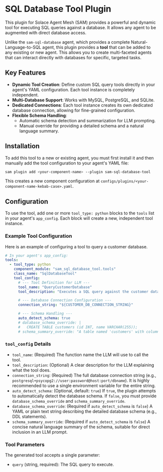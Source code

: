 # SQL Database Tool Plugin

This plugin for Solace Agent Mesh (SAM) provides a powerful and dynamic tool for executing SQL queries against a database. It allows any agent to be augmented with direct database access.

Unlike the `sam-sql-database` agent, which provides a complete Natural-Language-to-SQL agent, this plugin provides a **tool** that can be added to any existing or new agent. This allows you to create multi-faceted agents that can interact directly with databases for specific, targeted tasks.

## Key Features

- **Dynamic Tool Creation**: Define custom SQL query tools directly in your agent's YAML configuration. Each tool instance is completely independent.
- **Multi-Database Support**: Works with MySQL, PostgreSQL, and SQLite.
- **Dedicated Connections**: Each tool instance creates its own dedicated database connection, allowing for fine-grained configuration.
- **Flexible Schema Handling**:
    -   Automatic schema detection and summarization for LLM prompting.
    -   Manual override for providing a detailed schema and a natural language summary.

## Installation

To add this tool to a new or existing agent, you must first install it and then manually add the tool configuration to your agent's YAML file:

```bash
sam plugin add <your-component-name> --plugin sam-sql-database-tool
```

This creates a new component configuration at `configs/plugins/<your-component-name-kebab-case>.yaml`.

## Configuration

To use the tool, add one or more `tool_type: python` blocks to the `tools` list in your agent's `app_config`. Each block will create a new, independent tool instance.

### Example Tool Configuration

Here is an example of configuring a tool to query a customer database.

```yaml
# In your agent's app_config:
tools:
  - tool_type: python
    component_module: "sam_sql_database_tool.tools"
    class_name: "SqlDatabaseTool"
    tool_config:
      # --- Tool Definition for LLM ---
      tool_name: "QueryCustomerDatabase"
      tool_description: "Executes a SQL query against the customer database."

      # --- Database Connection Configuration ---
      connection_string: "${CUSTOMER_DB_CONNECTION_STRING}"

      # --- Schema Handling ---
      auto_detect_schema: true
      # database_schema_override: |
      #   CREATE TABLE customers (id INT, name VARCHAR(255));
      # schema_summary_override: "A table named 'customers' with columns 'id' and 'name'."
```

### `tool_config` Details

-   `tool_name`: (Required) The function name the LLM will use to call the tool.
-   `tool_description`: (Optional) A clear description for the LLM explaining what the tool does.
-   `connection_string`: (Required) The full database connection string (e.g., `postgresql+psycopg2://user:password@host:port/dbname`). It is highly recommended to use a single environment variable for the entire string.
-   `auto_detect_schema`: (Optional, default: `true`) If `true`, the plugin attempts to automatically detect the database schema. If `false`, you must provide `database_schema_override` and `schema_summary_override`.
-   `database_schema_override`: (Required if `auto_detect_schema` is `false`) A YAML or plain text string describing the detailed database schema (e.g., DDL statements).
-   `schema_summary_override`: (Required if `auto_detect_schema` is `false`) A concise natural language summary of the schema, suitable for direct inclusion in an LLM prompt.

### Tool Parameters

The generated tool accepts a single parameter:

-   `query` (string, required): The SQL query to execute.
